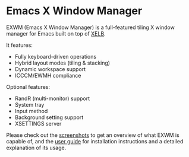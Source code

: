 # Emacs X Window Manager

EXWM (Emacs X Window Manager) is a full-featured tiling X window manager
for Emacs built on top of [XELB](https://github.com/emacs-exwm/xelb).

It features:
+ Fully keyboard-driven operations
+ Hybrid layout modes (tiling & stacking)
+ Dynamic workspace support
+ ICCCM/EWMH compliance

Optional features:
+ RandR (multi-monitor) support
+ System tray
+ Input method
+ Background setting support
+ XSETTINGS server

Please check out the
[screenshots](https://github.com/emacs-exwm/exwm/wiki/Screenshots)
to get an overview of what EXWM is capable of, and the
[user guide](https://github.com/emacs-exwm/exwm/wiki)
for installation instructions and a detailed explanation of its usage.
